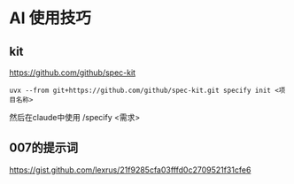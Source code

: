 # AI 使用技巧

## kit

https://github.com/github/spec-kit

```shell
uvx --from git+https://github.com/github/spec-kit.git specify init <项目名称>
```
然后在claude中使用 /specify <需求>

## 007的提示词

https://gist.github.com/lexrus/21f9285cfa03fffd0c2709521f31cfe6


